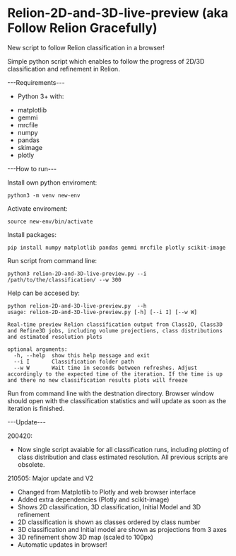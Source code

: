 # Relion-2D-and-3D-live-preview (aka Follow Relion Gracefully)
New script to follow Relion classification in a browser!

Simple python script which enables to follow the progress of 2D/3D classification and refinement in Relion.

---Requirements---
* Python 3+ with:
+ matplotlib
+ gemmi
+ mrcfile
+ numpy
+ pandas
+ skimage
+ plotly

---How to run---

Install own python enviroment:
```
python3 -m venv new-env
```
Activate enviroment:
```
source new-env/bin/activate
```
Install packages:
```
pip install numpy matplotlib pandas gemmi mrcfile plotly scikit-image
```
Run script from command line:
```
python3 relion-2D-and-3D-live-preview.py --i /path/to/the/classification/ --w 300
```
Help can be accesed by:
```
python relion-2D-and-3D-live-preview.py  --h
usage: relion-2D-and-3D-live-preview.py [-h] [--i I] [--w W]

Real-time preview Relion classification output from Class2D, Class3D and Refine3D jobs, including volume projections, class distributions and estimated resolution plots

optional arguments:
  -h, --help  show this help message and exit
  --i I       Classification folder path
  --w W       Wait time in seconds between refreshes. Adjust accordingly to the expected time of the iteration. If the time is up and there no new classification results plots will freeze
```

Run from command line with the destnation directory. Browser window should open with the classification statistics and will update as soon as the iteration is finished.

---Update---

200420: 
+ Now single script avaiable for all classification runs, including plotting of class distribution and class estimated resolution. All previous scripts are obsolete. 

210505: Major update and V2
+ Changed from Matplotlib to Plotly and web browser interface
+ Added extra dependencies (Plotly and scikit-image)
+ Shows 2D classification, 3D classification, Initial Model and 3D refinement
+ 2D classification is shown as classes ordered by class number
+ 3D classification and Initial model are shown as projections from 3 axes
+ 3D refinement show 3D map (scaled to 100px)
+ Automatic updates in browser!
